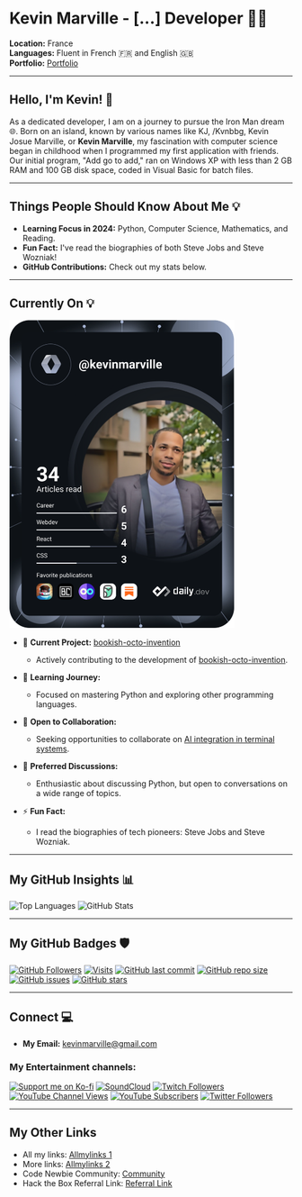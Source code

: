 
# Kevin Marville - [...] Developer 👨‍💻

**Location:** France  
**Languages:** Fluent in French 🇫🇷 and English 🇬🇧  
**Portfolio:** [Portfolio](https://kvnbbg-creations.io)

---

## Hello, I'm Kevin! 👋

As a dedicated developer, I am on a journey to pursue the Iron Man dream 🌐. Born on an island, known by various names like KJ, /Kvnbbg, Kevin Josue Marville, or **Kevin Marville**, my fascination with computer science began in childhood when I programmed my first application with friends. Our initial program, "Add go to add," ran on Windows XP with less than 2 GB RAM and 100 GB disk space, coded in Visual Basic for batch files.

---

## Things People Should Know About Me 💡

- **Learning Focus in 2024:** Python, Computer Science, Mathematics, and Reading.
- **Fun Fact:** I've read the biographies of both Steve Jobs and Steve Wozniak!
- **GitHub Contributions:** Check out my stats below.

---

## Currently On 💡

<a href="https://app.daily.dev/kevinmarville"><img src="https://github.com/Kvnbbg/kvnbbg/blob/main/devcard.svg" width="400" alt="Kevin Marville's Dev Card"/></a>

- 🔭 **Current Project:** [bookish-octo-invention](https://github.com/kvnbbg/bookish-octo-invention)
  - Actively contributing to the development of [bookish-octo-invention](https://github.com/kvnbbg/bookish-octo-invention).

- 🌱 **Learning Journey:**
  - Focused on mastering Python and exploring other programming languages.

- 👯 **Open to Collaboration:**
  - Seeking opportunities to collaborate on [AI integration in terminal systems](https://github.com/Kvnbbg/ubiquitous-fishstick).

- 💬 **Preferred Discussions:**
  - Enthusiastic about discussing Python, but open to conversations on a wide range of topics.

- ⚡ **Fun Fact:**
  - I read the biographies of tech pioneers: Steve Jobs and Steve Wozniak.

---

## My GitHub Insights 📊

![Top Languages](https://github-readme-stats.vercel.app/api/top-langs/?username=kvnbbg&layout=compact)
![GitHub Stats](https://github-readme-stats.vercel.app/api?username=kvnbbg&show_icons=true&theme=radical)

---

## My GitHub Badges 🛡️

[![GitHub Followers](https://img.shields.io/github/followers/kvnbbg?label=Follow&style=social)](https://github.com/kvnbbg)
[![Visits](https://badges.pufler.dev/visits/kvnbbg/bookish-octo-invention)](https://github.com/kvnbbg/bookish-octo-invention)
[![GitHub last commit](https://img.shields.io/github/last-commit/kvnbbg/bookish-octo-invention)](https://github.com/kvnbbg/bookish-octo-invention)
[![GitHub repo size](https://img.shields.io/github/repo-size/kvnbbg/bookish-octo-invention)](https://github.com/kvnbbg/bookish-octo-invention)
[![GitHub issues](https://img.shields.io/github/issues/kvnbbg/bookish-octo-invention)](https://github.com/kvnbbg/bookish-octo-invention/issues)
[![GitHub stars](https://img.shields.io/github/stars/kvnbbg/bookish-octo-invention)](https://github.com/kvnbbg/bookish-octo-invention/stargazers)

---

## Connect 💻 

- **My Email:** kevinmarville@gmail.com

### My Entertainment channels:

[![Support me on Ko-fi](https://img.shields.io/badge/Support%20me%20on-Ko--fi-F16061?logo=ko-fi)](https://ko-fi.com/kvnbbg)
[![SoundCloud](https://img.shields.io/badge/SoundCloud-%23FF3300?logo=soundcloud&logoColor=white)](https://soundcloud.com/kvnbbg)
[![Twitch Followers](https://img.shields.io/twitch/followers/kvnbbg?style=social&logo=Twitch)](https://www.twitch.tv/kvnbbg)
[![YouTube Channel Views](https://img.shields.io/youtube/channel/views/UC_x5XG1OV2P6uZZ5FSM9Ttw?style=social)](https://www.youtube.com/channel/UC_x5XG1OV2P6uZZ5FSM9Ttw)
[![YouTube Subscribers](https://img.shields.io/youtube/channel/subscribers/UC_x5XG1OV2P6uZZ5FSM9Ttw?style=social)](https://www.youtube.com/channel/UC_x5XG1OV2P6uZZ5FSM9Ttw)
[![Twitter Followers](https://img.shields.io/twitter/follow/techadnstream?style=social&logo=twitter)](https://twitter.com/techadnstream)

---

## My Other Links 

- All my links: [Allmylinks 1](https://allmylinks.com/kvnbbg)
- More links: [Allmylinks 2](https://allmylinks.com/kevin-marville)
- Code Newbie Community: [Community](https://community.codenewbie.org/kvnbbg)
- Hack the Box Referral Link: [Referral Link](https://referral.hackthebox.com/mzw8H4V)
